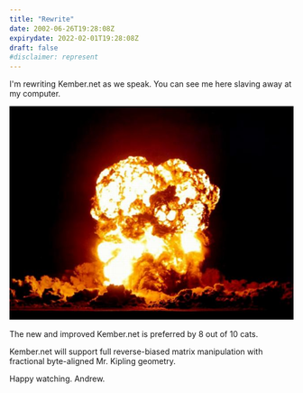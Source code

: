```yaml
---
title: "Rewrite"
date: 2002-06-26T19:28:08Z
expirydate: 2022-02-01T19:28:08Z
draft: false
#disclaimer: represent
---
```


I'm rewriting Kember.net as we speak. You can see me here slaving away at my computer.
<!--more-->

![Webcam photo](/static/posts/2002-06-rewrite-capture.jpg)

The new and improved Kember.net is preferred by 8 out of 10 cats.

Kember.net will support full reverse-biased matrix manipulation with fractional byte-aligned Mr. Kipling geometry.

Happy watching.
Andrew.
